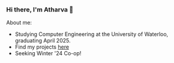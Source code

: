 ### Hi there, I'm Atharva 👋

About me:
- Studying Computer Engineering at the University of Waterloo, graduating April 2025.
- Find my projects [here](https://github.com/atharva-b/projects)
- Seeking Winter '24 Co-op!

<!--
**atharva-b/atharva-b** is a ✨ _special_ ✨ repository because its `README.md` (this file) appears on your GitHub profile.

Here are some ideas to get you started:

- 🔭 I’m currently working on ...
- 🌱 I’m currently learning ...
- 👯 I’m looking to collaborate on ...
- 🤔 I’m looking for help with ...
- 💬 Ask me about ...
- 📫 How to reach me: ...
- 😄 Pronouns: ...
- ⚡ Fun fact: ...
-->
